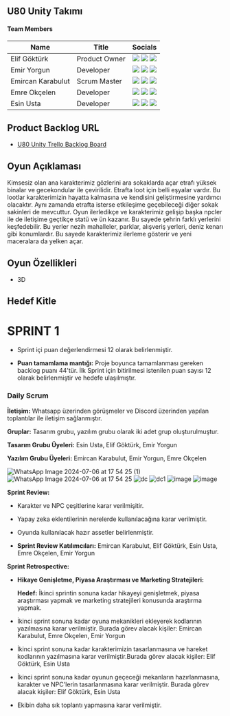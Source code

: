 ## U80 Unity Takımı

#### Team Members
| Name  | Title | Socials |
| ------------ | ------------ |------------|
| Elif Göktürk  | Product Owner | [![](https://img.shields.io/badge/LinkedIn-0077B5?style=for-the-badge&logo=linkedin&logoColor=white)](http://www.linkedin.com/in/elif-göktürk-21a77a263) [![](https://img.shields.io/badge/GitHub-100000?style=for-the-badge&logo=github&logoColor=white)](https://github.com/eilthyra) [![](https://img.shields.io/badge/Instagram-E4405F?style=for-the-badge&logo=instagram&logoColor=white)](https://www.instagram.com/eilthyrae/) |
| Emir Yorgun  | Developer | [![](https://img.shields.io/badge/LinkedIn-0077B5?style=for-the-badge&logo=linkedin&logoColor=white)](https://www.linkedin.com/in/emiryorgun/) [![](https://img.shields.io/badge/GitHub-100000?style=for-the-badge&logo=github&logoColor=white)](https://github.com/hootbu) [![](https://img.shields.io/badge/Instagram-E4405F?style=for-the-badge&logo=instagram&logoColor=white)](https://www.instagram.com/buadamnewyork/) |
| Emircan Karabulut  | Scrum Master | [![](https://img.shields.io/badge/LinkedIn-0077B5?style=for-the-badge&logo=linkedin&logoColor=white)](https://www.linkedin.com/in/emircan-karabulut-355313123) [![](https://img.shields.io/badge/GitHub-100000?style=for-the-badge&logo=github&logoColor=white)](https://github.com/emircankrblt) [![](https://img.shields.io/badge/Instagram-E4405F?style=for-the-badge&logo=instagram&logoColor=white)](https://www.instagram.com/emircankrblt/) |
| Emre Okçelen  | Developer  | [![](https://img.shields.io/badge/LinkedIn-0077B5?style=for-the-badge&logo=linkedin&logoColor=white)](https://www.linkedin.com/in/emre-ok%C3%A7elen/) [![](https://img.shields.io/badge/GitHub-100000?style=for-the-badge&logo=github&logoColor=white)](https://github.com/EmreOkcelen) [![](https://img.shields.io/badge/Instagram-E4405F?style=for-the-badge&logo=instagram&logoColor=white)](https://www.instagram.com/emreokcelen/?hl=tr) |
| Esin Usta  | Developer  | [![](https://img.shields.io/badge/LinkedIn-0077B5?style=for-the-badge&logo=linkedin&logoColor=white)](https://www.linkedin.com/in/esin-usta-09a830239/) [![](https://img.shields.io/badge/GitHub-100000?style=for-the-badge&logo=github&logoColor=white)](https://github.com/EsinUsta) [![](https://img.shields.io/badge/Instagram-E4405F?style=for-the-badge&logo=instagram&logoColor=white)](https://www.instagram.com/im.esin/) ||

## Product Backlog URL

- [U80 Unity Trello Backlog Board](https://trello.com/invite/b/1oToLZZl/ATTId76c7c45b0e13cb4989ef4faea85753f3D37A810/bootcamp-grup-80)

## Oyun Açıklaması

Kimsesiz olan ana karakterimiz gözlerini ara sokaklarda açar etrafı yüksek binalar ve 
gecekondular ile çevirilidir. Etrafta loot için belli eşyalar vardır. Bu lootlar karakterimizin hayatta kalmasına ve
kendisini geliştirmesine yardımcı olacaktır. Aynı zamanda etrafta isterse etkileşime
geçebileceği diğer sokak sakinleri de mevcuttur. Oyun ilerledikçe ve karakterimiz gelişip
başka npcler ile de iletişime geçtikçe statü ve ün kazanır. Bu sayede şehrin farklı yerlerini
keşfedebilir. Bu yerler nezih mahalleler, parklar, alışveriş yerleri, deniz kenarı gibi
konumlardır. Bu sayede karakterimiz ilerleme gösterir ve yeni maceralara da yelken açar.

## Oyun Özellikleri

- 3D

## Hedef Kitle

# SPRINT 1

- Sprint içi puan değerlendirmesi 12 olarak belirlenmiştir. 

- **Puan tamamlama mantığı:**  Proje boyunca tamamlanması gereken backlog puanı 44'tür. İlk Sprint için bitirilmesi istenilen puan sayısı 12 olarak belirlenmiştir ve hedefe ulaşılmıştır.

### Daily Scrum

**İletişim:** Whatsapp üzerinden görüşmeler ve Discord üzerinden yapılan toplantılar ile iletişim sağlanmıştır.

**Gruplar:** Tasarım grubu, yazılım grubu olarak iki adet grup oluşturulmuştur.

**Tasarım Grubu Üyeleri:** Esin Usta, Elif Göktürk, Emir Yorgun

**Yazılım Grubu Üyeleri:** Emircan Karabulut, Emir Yorgun, Emre Okçelen

![WhatsApp Image 2024-07-06 at 17 54 25 (1)](https://github.com/eilthyra/U80/assets/134155937/48d31401-640f-49e4-80ed-d7b4007a5158)
![WhatsApp Image 2024-07-06 at 17 54 25](https://github.com/eilthyra/U80/assets/134155937/8ca23ff7-7235-41b1-9087-6f70c0147964)
![dc](https://github.com/eilthyra/U80/assets/134155937/29ce0d5a-269c-4129-9292-441bd852dad0)
![dc1](https://github.com/eilthyra/U80/assets/134155937/db0018e9-05a5-45a5-9cfb-3a28d975c772)
![image](https://github.com/eilthyra/U80/assets/134155937/60808a6f-7621-4117-b8f0-68ba0944c9e6)
![image](https://github.com/eilthyra/U80/assets/134155937/0716cc53-8e60-4492-894a-0a9189a0926d)


**Sprint Review:** 

- Karakter ve NPC çeşitlerine karar verilmişitir.
- Yapay zeka eklentilerinin nerelerde kullanılacağına karar verilmiştir.
- Oyunda kullanılacak hazır assetler belirlenmiştir.

- **Sprint Review Katılımcıları:**  Emircan Karabulut, Elif Göktürk, Esin Usta, Emre Okçelen, Emir Yorgun

**Sprint Retrospective:**

- **Hikaye Genişletme, Piyasa Araştırması ve Marketing Stratejileri:**
  
  **Hedef:** İkinci sprintin sonuna kadar hikayeyi genişletmek, piyasa araştırması yapmak ve marketing stratejileri konusunda araştırma yapmak. 
- İkinci sprint sonuna kadar oyuna mekanikleri ekleyerek kodlarının yazılmasına karar verilmiştir. Burada görev alacak kişiler: Emircan Karabulut, Emre Okçelen, Emir Yorgun
- İkinci sprint sonuna kadar karakterimizin tasarlanmasına ve hareket kodlarının yazılmasına karar verilmiştir.Burada görev alacak kişiler: Elif Göktürk, Esin Usta
- İkinci sprint sonuna kadar oyunun geçeceği mekanların hazırlanmasına, karakter ve NPC'lerin tasarlanmasına karar verilmiştir. Burada görev alacak kişiler: Elif Göktürk, Esin Usta
- Ekibin daha sık toplantı yapmasına karar verilmiştir.
